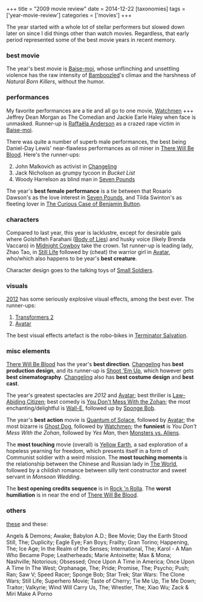 +++
title = "2009 movie review"
date = 2014-12-22
[taxonomies]
tags = ['year-movie-review']
categories = ['movies']
+++

The year started with a whole lot of stellar performers but slowed down
later on since I did things other than watch movies. Regardless, that
early period represented some of the best movie years in recent memory.

### best movie

The year's best movie is [Baise-moi], whose unflinching and unsettling
violence has the raw intensity of [Bamboozled]'s climax and the
harshness of *Natural Born Killers*, without the humor.

### performances

My favorite performances are a tie and all go to one movie, [Watchmen]
+++ Jeffrey Dean Morgan as The Comedian and Jackie Earle Haley when face
is unmasked. Runner-up is [Raffaëla Anderson] as a crazed rape victim in
[Baise-moi].

There was quite a number of superb male performances, the best being
Daniel-Day Lewis' near-flawless performances as oil miner in [There
Will Be Blood]. Here's the runner-ups:

2.  John Malkovich as activist in [Changeling]
3.  Jack Nicholson as grumpy tycoon in *Bucket List*
4.  Woody Harrelson as blind man in [Seven Pounds]

The year's **best female performance** is a tie between that Rosario
Dawson's as the love interest in [Seven Pounds], and Tilda Swinton's
as fleeting lover in [The Curious Case of Benjamin Button].

### characters

Compared to last year, this year is lacklustre, except for desirable
gals where Golshifteh Farahani ([Body of Lies][Seven Pounds]) and husky
voice (likely Brenda Vaccaro) in [Midnight Cowboy] take the crown. 1st
runner-up is leading lady, Zhao Tao, in [Still Life] followed by (cheat)
the warrior girl in [Avatar], who/which also happens to be year's
**best creature**.

Character design goes to the talking toys of [Small Soldiers].

### visuals

[2012] has some seriously explosive visual effects, among the best ever.
The runner-ups:

1.  [Transformers 2]
2.  [Avatar]

The best visual effects artefact is the robo-bikes in [Terminator
Salvation].

### misc elements

[There Will Be Blood] has the year's **best direction**. [Changeling]
has **best production design**, and its runner-up is [Shoot 'Em Up],
which however gets **best cinematography**. [Changeling] also has **best
costume design** and **best cast**.

The year's greatest spectacles are *2012* and [Avatar]; best thriller
is [Law-Abiding Citizen]; best comedy is [You Don't Mess With the Zohan]; the most
enchanting/delightful is [Wall-E][You Don't Mess With the Zohan],
followed up by [Sponge Bob].

The year's **best action** movie is [Quantum of Solace], followed by
[Avatar]; the most bizarre is [Ghost Dog], followed by [Watchmen]; the
**funniest** is *You Don't Mess With the Zohan*, followed by *Yes Man*,
then [Monsters vs. Aliens][Still Life].

The **most touching** movie (overall) is [Yellow Earth], a sad
exploration of a hopeless yearning for freedom, which presents itself in
a form of Communist soldier with a weird mission. The **most touching
moments** is the relationship between the Chinese and Russian lady in
[The World], followed by a childish romance between silly tent
constructor and sweet servant in *Monsoon Wedding*.

The **best opening credits sequence** is in [Rock 'n Rolla][Shoot 'Em
Up]. The **worst humiliation** is in near the end of [There Will Be
Blood].

### others

[these] and these:

Angels & Demons; Awake; Babylon A.D.; Bee Movie; Day the Earth Stood
Still, The; Duplicity; Eagle Eye; Fan Boys; Frailty; Gran Torino;
Happening, The; Ice Age; In the Realm of the Senses; International, The;
Karol - A Man Who Became Pope; Leatherheads; Marie Antoinette; Max &
Mona; Nashville; Notorious; Obsessed; Once Upon A Time in America; Once
Upon A Time In The West; Orphanage, The; Pride; Promise, The; Psycho;
Push; Ran; Saw V; Speed Racer; Sponge Bob; Star Trek; Star Wars: The
Clone Wars; Still Life; Superhero Movie; Taste of Cherry; Tie Me Up, Tie
Me Down; Traitor; Valkyrie; Wind Will Carry Us, The; Wrestler, The; Xiao
Wu; Zack & Miri Make A Porno

  [Baise-moi]: @/baise-moi-2000.md
  [Bamboozled]: @/bamboozled-2000.md
  [Watchmen]: @/watchmen-2009.md
  [Raffaëla Anderson]: http://en.wikipedia.org/wiki/Raffa%C3%ABla_Anderson
  [There Will Be Blood]: @/there-will-be-blood-2007.md
  [Changeling]: @/changeling-2008.md
  [Seven Pounds]: @/recent-movies-2009-04-14.md
  [The Curious Case of Benjamin Button]: @/fincher-s-most-pointless-yet.md
  [Midnight Cowboy]: @/recent-movies-2009-07-13.md
  [Still Life]: @/recent-movies-2009-09-30.md
  [Avatar]: @/avatar-2009.md
  [Small Soldiers]: @/small-soldiers-1998.md
  [2012]: @/2012-2009.md
  [Transformers 2]: @/transformers-revenge-of-the-fallen-2009.md
  [Terminator Salvation]: @/terminator-salvation-2009.md
  [Shoot 'Em Up]: @/recent-movies-2009-03-06.md
  [Law-Abiding Citizen]: @/law-abiding-citizen-2009.md
  [You Don't Mess With the Zohan]: @/many-recent-movies-2009-02-27.md
  [Sponge Bob]: @/recent-movies-2009-10-23.md
  [Quantum of Solace]: @/quantum-of-solace-2008.md
  [Ghost Dog]: @/ghost-dog.md
  [Yellow Earth]: @/yellow-earth-1984.md
  [The World]: @/more-of-jia.md
  [these]: http://tshepang.github.io/tags/2009-movie/.md
